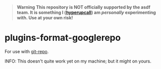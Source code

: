 > **Warning**
> **This repository is NOT officially supported by the asdf team. It is something I ([hyperupcall](https://github.com/hyperupcall)) am _personally_ experimenting with. Use at your own risk!**

# plugins-format-googlerepo

For use with [git-repo](https://gerrit.googlesource.com/git-repo).

INFO: This doesn't quite work yet on my machine; but it might on yours.
